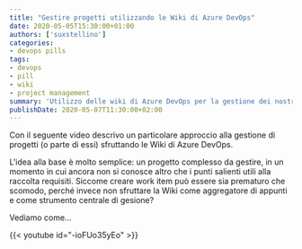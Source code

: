 ```yaml
---
title: "Gestire progetti utilizzando le Wiki di Azure DevOps"
date: 2020-05-05T15:30:00+01:00
authors: ['suxstellino']
categories:
- devops pills
tags:
- devops
- pill
- wiki
- project management
summary: 'Utilizzo delle wiki di Azure DevOps per la gestione dei nostri progetti complessi'
publishDate: 2020-05-07T11:30:00+02:00
---
```


Con il seguente video descrivo un particolare approccio alla gestione di progetti (o parte di essi) sfruttando le Wiki di Azure DevOps.

L'idea alla base è molto semplice: un progetto complesso da gestire, in un momento in cui ancora non si conosce altro che i punti salienti utili alla raccolta requisiti. Siccome creare work item può essere sia prematuro che scomodo, perché invece non sfruttare la Wiki come aggregatore di appunti e come strumento centrale di gesione?

Vediamo come...

{{< youtube id="-ioFUo35yEo" >}}
